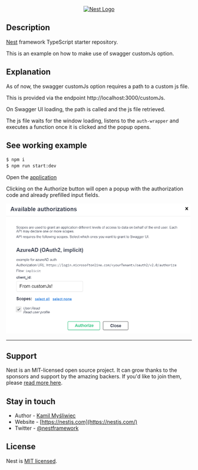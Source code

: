 <p align="center">
  <a href="http://nestjs.com/" target="blank"><img src="https://nestjs.com/img/logo-small.svg" width="100" alt="Nest Logo" /></a>
</p>

[circleci-image]: https://img.shields.io/circleci/build/github/nestjs/nest/master?token=abc123def456
[circleci-url]: https://circleci.com/gh/nestjs/nest
</p>


## Description

[Nest](https://github.com/nestjs/nest) framework TypeScript starter repository.

This is an example on how to make use of swagger customJs option.

## Explanation

As of now, the swagger customJs option requires a path to a custom js file.

This is provided via the endpoint http://localhost:3000/customJs.

On Swagger UI loading, the path is called and the js file retrieved.

The js file waits for the window loading, listens to the `auth-wrapper` and executes a function once it is clicked and the popup opens.

## See working example

```bash
$ npm i
$ npm run start:dev
```
Open the [application](http://localhost:3000/swagger)

Clicking on the Authorize button will open a popup with the authorization code and already prefilled input fields.

<img src="src/customJs-prefill-auth.png" width="500" alt="Example image" />

---
## Support

Nest is an MIT-licensed open source project. It can grow thanks to the sponsors and support by the amazing backers. If you'd like to join them, please [read more here](https://docs.nestjs.com/support).

## Stay in touch

- Author - [Kamil Myśliwiec](https://kamilmysliwiec.com)
- Website - [https://nestjs.com](https://nestjs.com/)
- Twitter - [@nestframework](https://twitter.com/nestframework)

## License

Nest is [MIT licensed](LICENSE).
